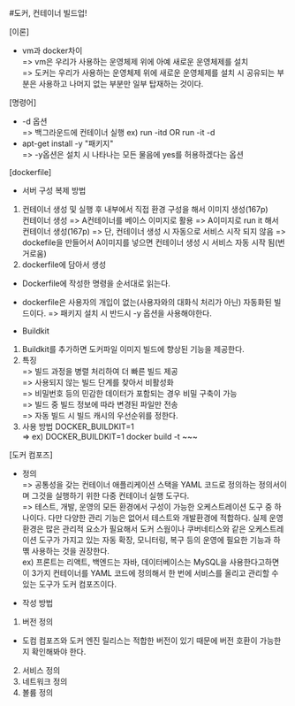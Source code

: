 #도커, 컨테이너 빌드업!

[이론]

- vm과 docker차이  
  => vm은 우리가 사용하는 운영체제 위에 아예 새로운 운영체제를 설치  
  => 도커는 우리가 사용하는 운영체제 위에 새로운 운영체제를 설치 시 공유되는 부분은 사용하고 나머지 없는 부분만 일부 탑재하는 것이다.

[명령어]

- -d 옵션  
  => 백그라운드에 컨테이너 실행 ex) run -itd OR run -it -d
- apt-get install -y "패키지"  
  => -y옵션은 설치 시 나타나는 모든 물음에 yes를 허용하겠다는 옵션

[dockerfile]

- 서버 구성 복제 방법

1. 컨테이너 생성 및 실행 후 내부에서 직접 환경 구성을 해서 이미지 생성(167p)  
   컨테이너 생성 => A컨테이너를 베이스 이미지로 활용 => A이미지로 run it 해서 컨테이너 생성(167p) => 단, 컨테이너 생성 시 자동으로 서비스 시작 되지 않음 => dockefile을 만들어서 A이미지를 넣으면 컨테이너 생성 시 서비스 자동 시작 됨(번거로움)
2. dockerfile에 담아서 생성

- Dockerfile에 작성한 명령을 순서대로 읽는다.
- dockerfile은 사용자의 개입이 없는(사용자와의 대화식 처리가 아닌) 자동화된 빌드이다. => 패키지 설치 시 반드시 -y 옵션을 사용해야한다.

- Buildkit

1. Buildkit를 추가하면 도커파일 이미지 빌드에 향상된 기능을 제공한다.
2. 특징  
   => 빌드 과정을 병렬 처리하여 더 빠른 빌드 제공  
   => 사용되지 않는 빌드 단계를 찾아서 비활성화  
   => 비밀번호 등의 민감한 데이터가 포함되는 경우 비밀 구축이 가능  
   => 빌드 중 빌드 정보에 따라 변경된 파일만 전송  
   => 자동 빌드 시 빌드 캐시의 우선순위를 정한다.
3. 사용 방법 DOCKER_BUILDKIT=1  
   => ex) DOCKER_BUILDKIT=1 docker build -t ~~~

[도커 컴포즈]

- 정의  
  => 공통성을 갖는 컨테이너 애플리케이션 스택을 YAML 코드로 정의하는 정의서이며 그것을 실행하기 위한 다중 컨테이너 실행 도구다.  
  => 테스트, 개발, 운영의 모든 환경에서 구성이 가능한 오케스트레이션 도구 중 하나이다. 다만 다양한 관리 기능은 없어서 테스트와 개발환경에 적합하다. 실제 운영 환경은 많은 관리적 요소가 필요해서 도커 스웜이나 쿠버네티스와 같은 오케스트레이션 도구가 가지고 있는 자동 확장, 모니터링, 복구 등의 운영에 필요한 기능과 하몎 사용하는 것을 권장한다.  
  ex) 프론트는 리액트, 백엔드는 자바, 데이터베이스는 MySQL을 사용한다고하면 이 3가지 컨테이너를 YAML 코드에 정의해서 한 번에 서비스를 올리고 관리할 수 있는 도구가 도커 컴포즈이다.

- 작성 방법

1. 버전 정의

- 도컴 컴포즈와 도커 엔진 릴리스는 적합한 버전이 있기 때문에 버전 호환이 가능한지 확인해봐야 한다.

2. 서비스 정의
3. 네트워크 정의
4. 볼륨 정의
